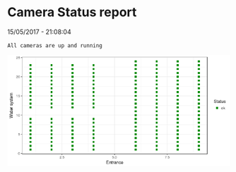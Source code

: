 Camera Status report
================
15/05/2017 - 21:08:04

    All cameras are up and running

![](camreport_files/figure-markdown_github/unnamed-chunk-2-1.png)

